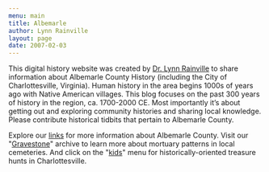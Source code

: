 ```yaml
---
menu: main
title: Albemarle
author: Lynn Rainville
layout: page
date: 2007-02-03
---
```


<p>This digital history website was created by <a href="http://www.lynnrainville.org">Dr. Lynn Rainville</a> to share information about Albemarle   County History (including the City of Charlottesville, Virginia). Human history   in the area begins 1000s of years ago with Native American villages. This blog   focuses on the past 300 years of history in the region, ca. 1700-2000 CE. Most   importantly it&rsquo;s about getting out and exploring community histories and sharing   local knowledge. Please contribute historical tidbits that pertain to Albemarle   County. </p>

<p>Explore our <a href="/albemarle/links/">links</a> for more information about Albemarle County. Visit our &quot;<a href="/albemarle/gravematters/">Gravestone</a>&quot; archive to learn more about mortuary patterns in local cemeteries. And click on the &quot;<a href="/albemarle/kids/">kids</a>&quot; menu for historically-oriented treasure hunts in Charlottesville. </p>
